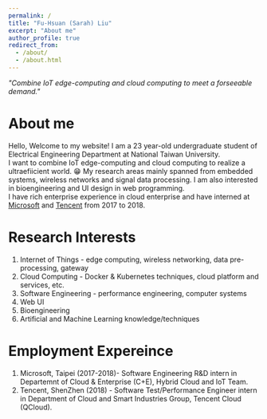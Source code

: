 ```yaml
---
permalink: /
title: "Fu-Hsuan (Sarah) Liu"
excerpt: "About me"
author_profile: true
redirect_from: 
  - /about/
  - /about.html
---
```


*"Combine IoT edge-computing and cloud computing to meet a forseeable demand."*

About me
======
Hello, Welcome to my website! I am a 23 year-old undergraduate student of Electrical Engineering Department at National Taiwan University. <br/> I want to combine IoT edge-computing and cloud computing to realize a ultraefiicient world. :grin:
My research areas mainly spanned from embedded systems, wireless networks and signal data processing. I am also interested in bioengineering and UI design in web programming. <br/>
I have rich enterprise experience in cloud enterprise and have interned at [Microsoft](https://www.microsoft.com/zh-tw/) and [Tencent](https://www.tencent.com/zh-cn/index.html) from 2017 to 2018. <br/>


Research Interests
======
1. Internet of Things - edge computing, wireless networking, data pre-processing, gateway
2. Cloud Computing - Docker & Kubernetes techniques, cloud platform and services, etc.
3. Software Engineering - performance engineering, computer systems
4. Web UI
5. Bioengineering 
7. Artificial and Machine Learning knowledge/techniques


Employment Expereince
======
1. Microsoft, Taipei (2017-2018)- Software Engineering R&D intern in Departemnt of Cloud & Enterprise (C+E), Hybrid Cloud and IoT Team.
2. Tencent, ShenZhen (2018) - Software Test/Performance Engineer intern in Department of Cloud and Smart Industries Group, Tencent Cloud (QCloud).
